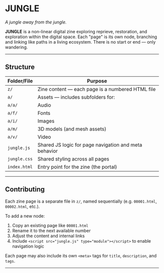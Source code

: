 # JUNGLE

*A jungle away from the jungle.*

**JUNGLE** is a non-linear digital zine exploring reprieve, restoration, and exploration within the digital space. Each
"page" is its own node, branching and linking like paths in a living ecosystem. There is no start or end — only
wandering.

---

## Structure

| Folder/File   | Purpose                                                  |
|---------------|----------------------------------------------------------|
| `z/`          | Zine content — each page is a numbered HTML file         |
| `a/`          | Assets — includes subfolders for:                        |
| `a/a/`        | Audio                                                    |
| `a/f/`        | Fonts                                                    |
| `a/i/`        | Images                                                   |
| `a/m/`        | 3D models (and mesh assets)                              |
| `a/v/`        | Video                                                    |
| `jungle.js`   | Shared JS logic for page navigation and meta behavior    |
| `jungle.css`  | Shared styling across all pages                          |
| `index.html`  | Entry point for the zine (the portal)                    |

---

## Contributing

Each zine page is a separate file in `z/`, named sequentially (e.g. `00001.html`, `00002.html`, etc.).

To add a new node:

1. Copy an existing page like `00001.html`
2. Rename it to the next available number
3. Adjust the content and internal links
4. Include `<script src="jungle.js" type="module"></script>` to enable navigation logic

Each page may also include its own `<meta>` tags for `title`, `description`, and `tags`.

---